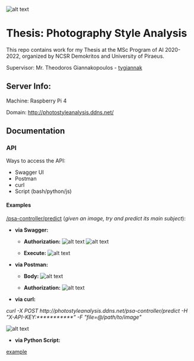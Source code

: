 ![alt text](https://i.imgur.com/68Juvpa.png)

# Thesis: Photography Style Analysis

This repo contains work for my Thesis at the MSc Program of AI 2020-2022, organized by NCSR Demokritos and University of Piraeus.

Supervisor: Mr. Theodoros Giannakopoulos - [tygiannak](https://github.com/tyiannak)

## Server Info:

Machine: Raspberry Pi 4

Domain: http://photostyleanalysis.ddns.net/

## Documentation

### API

Ways to access the API:

* Swagger UI
* Postman
* curl
* Script (bash/python/js)

#### Examples

[/psa-controller/predict](http://photostyleanalysis.ddns.net/psa-controller/predict) (*given an image, try and predict its main subject*):

* **via Swagger:**

  * **Authorization:**
![alt text](https://i.imgur.com/Dvu0ld5.png)
![alt text](https://i.imgur.com/Y4u2kij.png)

  * **Execute:**
![alt text](https://i.imgur.com/nfImlFs.png)

* **via Postman:**

  * **Body:**
![alt text](https://i.imgur.com/PxGVSwk.png)

  * **Authorization:**
![alt text](https://i.imgur.com/txXeZR1.png)

* **via curl:**

*curl -X POST http://<!--This is a comment-->photostyleanalysis.ddns.net/<!--This is a comment-->psa-controller/predict -H "X-API-KEY:***********" -F "file=@/path/to/image"*

![alt text](https://i.imgur.com/2qc4LGg.png)

* **via Python Script:** 

[example](https://github.com/mzouros/MSc_AI_thesis/blob/main/postReq.py)
